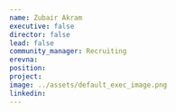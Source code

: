```yaml
---
name: Zubair Akram
executive: false
director: false
lead: false
community_manager: Recruiting
erevna:
position: 
project:  
image: ../assets/default_exec_image.png
linkedin:
---
```

